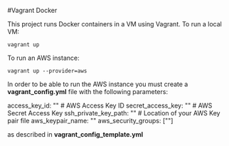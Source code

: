 #Vagrant Docker

This project runs Docker containers in a VM using Vagrant. To run a local VM:

```{bash}
vagrant up 
```

To run an AWS instance:

```{bash}
vagrant up --provider=aws 
```

In order to be able to run the AWS instance you must create a **vagrant_config.yml** file with the following parameters:

access_key_id: "" # AWS Access Key ID
secret_access_key: "" # AWS Secret Access Key
ssh_private_key_path: "" # Location of your AWS Key pair file
aws_keypair_name: ""
aws_security_groups: [""]

as described in **vagrant_config_template.yml**
